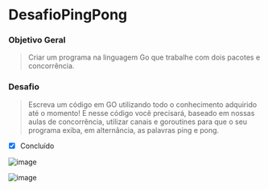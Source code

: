 # DesafioPingPong

### Objetivo Geral
> Criar um programa na linguagem Go que trabalhe com dois pacotes e concorrência.

### Desafio
> Escreva um código em GO utilizando todo o conhecimento adquirido até o momento!
> E nesse código você precisará, baseado em nossas aulas de concorrência, utilizar canais e goroutines
> para que o seu programa exiba, em alternância, as palavras ping e pong.

- [x] Concluído

![image](https://github.com/user-attachments/assets/72843d85-835b-460f-bbb7-c9ee2290079e)

![image](https://github.com/user-attachments/assets/7bffa289-5c59-4dd2-a57e-4d739d7b9ba5)

